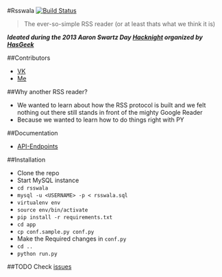 #Rsswala [![Build Status](https://travis-ci.org/shrayas/Rsswala.png?branch=opml-parser)](https://travis-ci.org/shrayas/Rsswala)
> The ever-so-simple RSS reader (or at least thats what we think it is)  

***Ideated during the 2013 Aaron Swartz Day [Hacknight](https://hacknight.in/hasgeek/2013-aaron-swartz-day/projects/2-rsswala) organized by [HasGeek](https://github.com/hasgeek)***

##Contributors
* [VK](https://github.com/vkarthik26) 
* [Me](https://github.com/shrayas)

##Why another RSS reader?
* We wanted to learn about how the RSS protocol is built and we felt nothing out there still stands in front of the mighty Google Reader
* Because we wanted to learn how to do things right with PY 

##Documentation
* [API-Endpoints](https://github.com/shrayas/rsswala/wiki/API-Endpoints)


##Installation
* Clone the repo
* Start MySQL instance
* `cd rsswala`
* `mysql -u <USERNAME> -p < rsswala.sql`
* `virtualenv env`
* `source env/bin/activate`
* `pip install -r requirements.txt`
* `cd app`
* `cp conf.sample.py conf.py`
* Make the Required changes in `conf.py`
* `cd ..`
* `python run.py`

##TODO
Check [issues](https://github.com/shrayas/Rsswala/issues)
